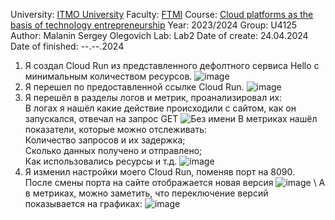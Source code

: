 University: [ITMO University](https://itmo.ru/ru/)
Faculty: [FTMI](https://ftmi.itmo.ru/)
Course: [Cloud platforms as the basis of technology entrepreneurship](https://itmo-ict-faculty.github.io/cloud-platforms-as-the-basis-of-technology-entrepreneurship/)
Year: 2023/2024
Group: U4125
Author: Malanin Sergey Olegovich
Lab: Lab2
Date of create: 24.04.2024
Date of finished: --.--.2024

1. Я создал Cloud Run из представленного дефолтного сервиса Hello с минимальным количеством ресурсов.
![image](https://github.com/Aelirennnn/2023_2024-cloud-platforms-as-the-basis-of-technology-entrepreneurship-u4125-malanin_s_o/assets/125411403/bfb51c58-2c06-44f8-979c-a6d8f30bea98)
2. Я перешел по предоставленной ссылке Cloud Run.
![image](https://github.com/Aelirennnn/2023_2024-cloud-platforms-as-the-basis-of-technology-entrepreneurship-u4125-malanin_s_o/assets/125411403/0ae085ca-be8e-416f-8ac7-f80774af0838)
3. Я перешёл в разделы логов и метрик, проанализировал их: \
В логах я нашёл какие действие происходили с сайтом, как он запускался, отвечал на запрос GET
![Без имени](https://github.com/Aelirennnn/2023_2024-cloud-platforms-as-the-basis-of-technology-entrepreneurship-u4125-malanin_s_o/assets/125411403/1d8555bb-ef12-4c71-a683-4025ec6fa407)
В метриках нашёл показатели, которые можно отслеживать: \
Количество запросов и их задержка; \
Сколько данных получено и отправлено; \
Как использовались ресурсы и т.д.
![image](https://github.com/Aelirennnn/2023_2024-cloud-platforms-as-the-basis-of-technology-entrepreneurship-u4125-malanin_s_o/assets/125411403/51a3ffba-1839-4ff4-9624-2ea612c05f23)
4. Я изменил настройки моего Cloud Run, поменяв порт на 8090. \
После смены порта на сайте отображается новая версия
![image](https://github.com/Aelirennnn/2023_2024-cloud-platforms-as-the-basis-of-technology-entrepreneurship-u4125-malanin_s_o/assets/125411403/d9bbe170-1a84-4cb7-9df0-accec23de613)
\ А в метриках, можно заметить, что переключение версий показывается на графиках:
![image](https://github.com/Aelirennnn/2023_2024-cloud-platforms-as-the-basis-of-technology-entrepreneurship-u4125-malanin_s_o/assets/125411403/c9579ccc-ac08-4b8b-ba31-65e370adfe4f)

